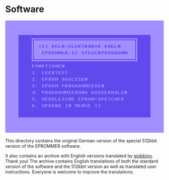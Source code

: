 # Software
<img src="screenshot-ger.png" alt="PCB" width="600"/>

This directory contains the original German version of the special 512kbit version of the EPROMMER software.

It also contains an archive with English versions translated by [giobbino](https://github.com/giobbino). Thank you!
The archive contains English translations of both the standard version of the software and the 512kbit version as well as translated user instructions. Everyone is welcome to improve the translations.